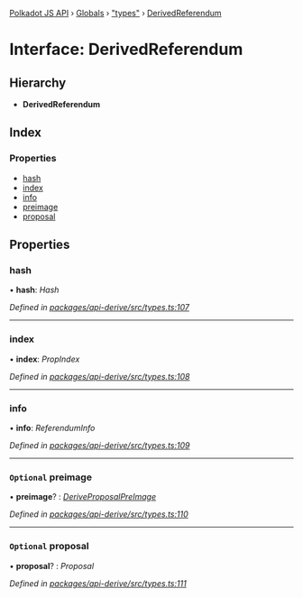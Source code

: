 [Polkadot JS API](../README.md) › [Globals](../globals.md) › ["types"](../modules/_types_.md) › [DerivedReferendum](_types_.derivedreferendum.md)

# Interface: DerivedReferendum

## Hierarchy

* **DerivedReferendum**

## Index

### Properties

* [hash](_types_.derivedreferendum.md#hash)
* [index](_types_.derivedreferendum.md#index)
* [info](_types_.derivedreferendum.md#info)
* [preimage](_types_.derivedreferendum.md#optional-preimage)
* [proposal](_types_.derivedreferendum.md#optional-proposal)

## Properties

###  hash

• **hash**: *Hash*

*Defined in [packages/api-derive/src/types.ts:107](https://github.com/polkadot-js/api/blob/3a7059459/packages/api-derive/src/types.ts#L107)*

___

###  index

• **index**: *PropIndex*

*Defined in [packages/api-derive/src/types.ts:108](https://github.com/polkadot-js/api/blob/3a7059459/packages/api-derive/src/types.ts#L108)*

___

###  info

• **info**: *ReferendumInfo*

*Defined in [packages/api-derive/src/types.ts:109](https://github.com/polkadot-js/api/blob/3a7059459/packages/api-derive/src/types.ts#L109)*

___

### `Optional` preimage

• **preimage**? : *[DeriveProposalPreImage](_types_.deriveproposalpreimage.md)*

*Defined in [packages/api-derive/src/types.ts:110](https://github.com/polkadot-js/api/blob/3a7059459/packages/api-derive/src/types.ts#L110)*

___

### `Optional` proposal

• **proposal**? : *Proposal*

*Defined in [packages/api-derive/src/types.ts:111](https://github.com/polkadot-js/api/blob/3a7059459/packages/api-derive/src/types.ts#L111)*
